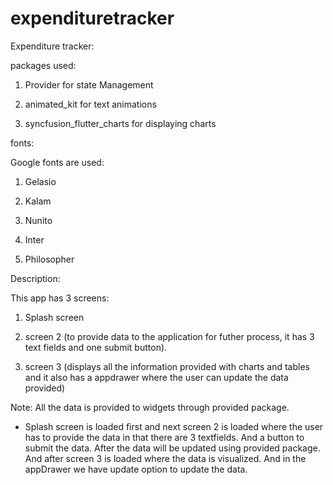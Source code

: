 # expendituretracker

Expenditure tracker:

packages used:

1. Provider for state Management

2. animated_kit for text animations

3. syncfusion_flutter_charts for displaying charts


fonts:

Google fonts are used:

1. Gelasio

2. Kalam

3. Nunito

4. Inter

5. Philosopher

Description:

This app has 3 screens:

1. Splash screen

2. screen 2 (to provide data to the application for futher process, it has 3 text fields and one submit button).

3. screen 3 (displays all the information provided with charts and tables and it also has a appdrawer where the user can update the data provided)

Note: All the data is provided to widgets through provided package.

- Splash screen is loaded first and next screen 2 is loaded where the user has to provide the data in that there are 3 textfields. 
And a button to submit the data. After the data will be updated using provided package.
And after screen 3 is loaded where the data is visualized. And in the appDrawer we have update option to update the data.
